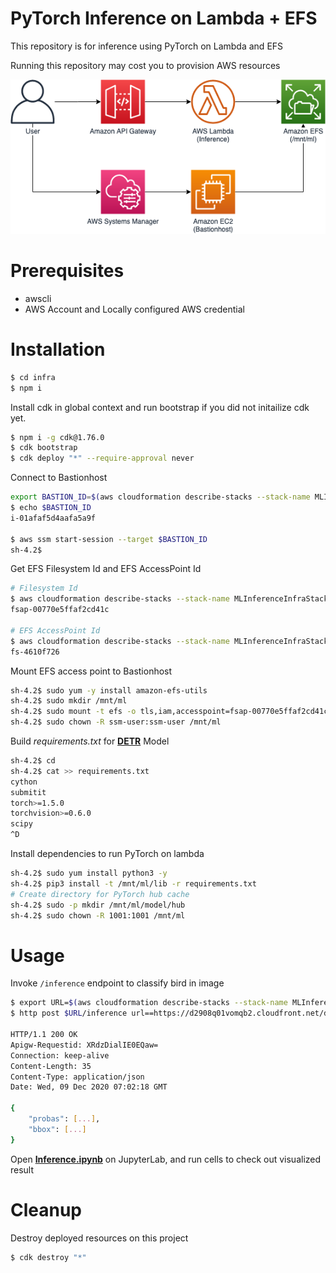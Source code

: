 # PyTorch Inference on Lambda + EFS

This repository is for inference using PyTorch on Lambda and EFS

Running this repository may cost you to provision AWS resources

<img src="img/architecture.png"/>

# Prerequisites

- awscli
- AWS Account and Locally configured AWS credential

# Installation

```bash
$ cd infra
$ npm i
```

Install cdk in global context and run bootstrap if you did not initailize cdk yet.
```bash
$ npm i -g cdk@1.76.0
$ cdk bootstrap
$ cdk deploy "*" --require-approval never
```

Connect to Bastionhost

```bash
export BASTION_ID=$(aws cloudformation describe-stacks --stack-name MLInferenceInfraStack --query "Stacks[0].Outputs[?ExportName=='BastionHostId'].OutputValue" --output text)
$ echo $BASTION_ID
i-01afaf5d4aafa5a9f

$ aws ssm start-session --target $BASTION_ID
sh-4.2$
```

Get EFS Filesystem Id and EFS AccessPoint Id

```bash
# Filesystem Id
$ aws cloudformation describe-stacks --stack-name MLInferenceInfraStack --query "Stacks[0].Outputs[?ExportName=='FilesystemId'].OutputValue" --output text
fsap-00770e5ffaf2cd41c

# EFS AccessPoint Id
$ aws cloudformation describe-stacks --stack-name MLInferenceInfraStack --query "Stacks[0].Outputs[?ExportName=='AccessPointId'].OutputValue" --output text
fs-4610f726
```

Mount EFS access point to Bastionhost

```bash
sh-4.2$ sudo yum -y install amazon-efs-utils
sh-4.2$ sudo mkdir /mnt/ml
sh-4.2$ sudo mount -t efs -o tls,iam,accesspoint=fsap-00770e5ffaf2cd41c fs-4610f726: /mnt/ml
sh-4.2$ sudo chown -R ssm-user:ssm-user /mnt/ml
```

Build *requirements.txt* for [**DETR**](https://github.com/facebookresearch/detr) Model

```bash
sh-4.2$ cd
sh-4.2$ cat >> requirements.txt
cython
submitit
torch>=1.5.0
torchvision>=0.6.0
scipy
^D
```

Install dependencies to run PyTorch on lambda

```bash
sh-4.2$ sudo yum install python3 -y
sh-4.2$ pip3 install -t /mnt/ml/lib -r requirements.txt
# Create directory for PyTorch hub cache
sh-4.2$ sudo -p mkdir /mnt/ml/model/hub
sh-4.2$ sudo chown -R 1001:1001 /mnt/ml
```

# Usage

Invoke `/inference` endpoint to classify bird in image

```bash
$ export URL=$(aws cloudformation describe-stacks --stack-name MLInferenceInfraStack --query "Stacks[0].Outputs[?ExportName=='HttpApiUrl'].OutputValue" --output text)
$ http post $URL/inference url==https://d2908q01vomqb2.cloudfront.net/da4b9237bacccdf19c0760cab7aec4a8359010b0/2020/05/26/western-grebe-300x227.jpg

HTTP/1.1 200 OK
Apigw-Requestid: XRdzDialIE0EQaw=
Connection: keep-alive
Content-Length: 35
Content-Type: application/json
Date: Wed, 09 Dec 2020 07:02:18 GMT

{
    "probas": [...],
    "bbox": [...]
}
```

Open [**Inference.ipynb**](Inference.ipynb) on JupyterLab, and run cells to check out visualized result

# Cleanup

Destroy deployed resources on this project

```bash
$ cdk destroy "*"
```